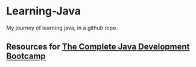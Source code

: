 # Learning-Java
My journey of learning java, in a github repo.
## Resources for [The Complete Java Development Bootcamp](https://udemy-redirect-app.herokuapp.com/java)
